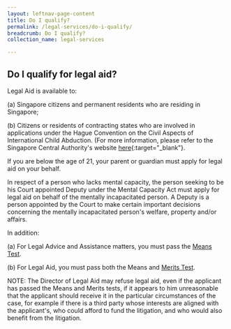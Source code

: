 ```yaml
---
layout: leftnav-page-content
title: Do I qualify?
permalink: /legal-services/do-i-qualify/
breadcrumb: Do I qualify?
collection_name: legal-services

---
```


Do I qualify for legal aid?
---

Legal Aid is available to:


(a) Singapore citizens and permanent residents who are residing in Singapore;

(b) Citizens or residents of contracting states who are involved in applications under the Hague Convention on the Civil Aspects of International Child Abduction. (For more information, please refer to the Singapore Central Authority's website [here](https://www.msf.gov.sg/Singapore-Central-Authority/Pages/Hague-Convention-on-the-Civil-Aspects-of-International-Child-Abduction.aspx){:target="_blank"}.

If you are below the age of 21, your parent or guardian must apply for legal aid on your behalf.
 
In respect of a person who lacks mental capacity, the person seeking to be his Court appointed Deputy under the Mental Capacity Act must apply for legal aid on behalf of the mentally incapacitated person. A Deputy is a person appointed by the Court to make certain important decisions concerning the mentally incapacitated person's welfare, property and/or affairs. 

In addition:

(a) For Legal Advice and Assistance matters, you must pass the <a href="/legal-services/taking-the-means-test/">Means Test</a>.

(b) For Legal Aid, you must pass both the Means and <a href="/legal-services/taking-the-merits-test/">Merits Test</a>.

NOTE: The Director of Legal Aid may refuse legal aid, even if the applicant has passed the Means and Merits tests, if it appears to him unreasonable that the applicant should receive it in the particular circumstances of the case, for example if there is a third party whose interests are aligned with the applicant's, who could afford to fund the litigation, and who would also benefit from the litigation.
 

